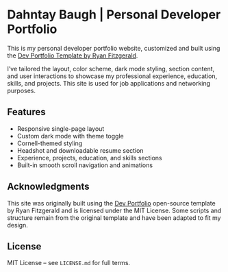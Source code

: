 # Dahntay Baugh | Personal Developer Portfolio

This is my personal developer portfolio website, customized and built using the [Dev Portfolio Template by Ryan Fitzgerald](https://github.com/RyanFitzgerald/devportfolio).

I’ve tailored the layout, color scheme, dark mode styling, section content, and user interactions to showcase my professional experience, education, skills, and projects. This site is used for job applications and networking purposes.

## Features

- Responsive single-page layout
- Custom dark mode with theme toggle
- Cornell-themed styling
- Headshot and downloadable resume section
- Experience, projects, education, and skills sections
- Built-in smooth scroll navigation and animations

## Acknowledgments

This site was originally built using the [Dev Portfolio](https://github.com/RyanFitzgerald/devportfolio) open-source template by Ryan Fitzgerald and is licensed under the MIT License. Some scripts and structure remain from the original template and have been adapted to fit my design.

## License

MIT License – see `LICENSE.md` for full terms.
